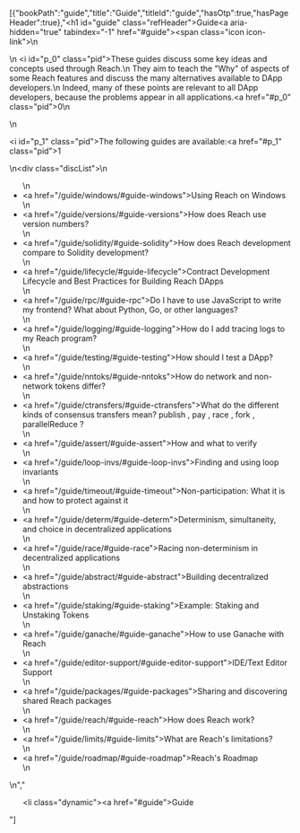 [{"bookPath":"guide","title":"Guide","titleId":"guide","hasOtp":true,"hasPageHeader":true},"<h1 id=\"guide\" class=\"refHeader\">Guide<a aria-hidden=\"true\" tabindex=\"-1\" href=\"#guide\"><span class=\"icon icon-link\"></span></a></h1>\n<p>\n  <i id=\"p_0\" class=\"pid\"></i>These guides discuss some key ideas and concepts used through Reach.\n  They aim to teach the \"Why\" of aspects of some Reach features and discuss the many alternatives available to DApp developers.\n  Indeed, many of these points are relevant to all DApp developers, because the problems appear in all applications.<a href=\"#p_0\" class=\"pid\">0</a>\n</p>\n<p><i id=\"p_1\" class=\"pid\"></i>The following guides are available:<a href=\"#p_1\" class=\"pid\">1</a></p>\n<div class=\"discList\">\n  <ul>\n    <li><a href=\"/guide/windows/#guide-windows\">Using Reach on Windows</a></li>\n    <li><a href=\"/guide/versions/#guide-versions\">How does Reach use version numbers?</a></li>\n    <li><a href=\"/guide/solidity/#guide-solidity\">How does Reach development compare to Solidity development?</a></li>\n    <li><a href=\"/guide/lifecycle/#guide-lifecycle\">Contract Development Lifecycle and Best Practices for Building Reach DApps</a></li>\n    <li><a href=\"/guide/rpc/#guide-rpc\">Do I have to use JavaScript to write my frontend? What about Python, Go, or other languages?</a></li>\n    <li><a href=\"/guide/logging/#guide-logging\">How do I add tracing logs to my Reach program?</a></li>\n    <li><a href=\"/guide/testing/#guide-testing\">How should I test a DApp?</a></li>\n    <li><a href=\"/guide/nntoks/#guide-nntoks\">How do network and non-network tokens differ?</a></li>\n    <li><a href=\"/guide/ctransfers/#guide-ctransfers\">What do the different kinds of consensus transfers mean? publish , pay , race , fork , parallelReduce ?</a></li>\n    <li><a href=\"/guide/assert/#guide-assert\">How and what to verify</a></li>\n    <li><a href=\"/guide/loop-invs/#guide-loop-invs\">Finding and using loop invariants</a></li>\n    <li><a href=\"/guide/timeout/#guide-timeout\">Non-participation: What it is and how to protect against it</a></li>\n    <li><a href=\"/guide/determ/#guide-determ\">Determinism, simultaneity, and choice in decentralized applications</a></li>\n    <li><a href=\"/guide/race/#guide-race\">Racing non-determinism in decentralized applications</a></li>\n    <li><a href=\"/guide/abstract/#guide-abstract\">Building decentralized abstractions</a></li>\n    <li><a href=\"/guide/staking/#guide-staking\">Example: Staking and Unstaking Tokens</a></li>\n    <li><a href=\"/guide/ganache/#guide-ganache\">How to use Ganache with Reach</a></li>\n    <li><a href=\"/guide/editor-support/#guide-editor-support\">IDE/Text Editor Support</a></li>\n    <li><a href=\"/guide/packages/#guide-packages\">Sharing and discovering shared Reach packages</a></li>\n    <li><a href=\"/guide/reach/#guide-reach\">How does Reach work?</a></li>\n    <li><a href=\"/guide/limits/#guide-limits\">What are Reach's limitations?</a></li>\n    <li><a href=\"/guide/roadmap/#guide-roadmap\">Reach's Roadmap</a></li>\n  </ul>\n</div>","<ul><li class=\"dynamic\"><a href=\"#guide\">Guide</a></li></ul>"]